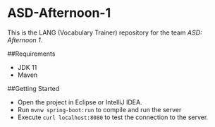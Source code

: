 # ASD-Afternoon-1
This is the LANG (Vocabulary Trainer) repository for the team *ASD: Afternoon 1*.

##Requirements
* JDK 11
* Maven

##Getting Started
 * Open the project in Eclipse or IntelliJ IDEA.
 * Run `mvnw spring-boot:run` to compile and run the server
 * Execute `curl localhost:8080` to test the connection to the server.